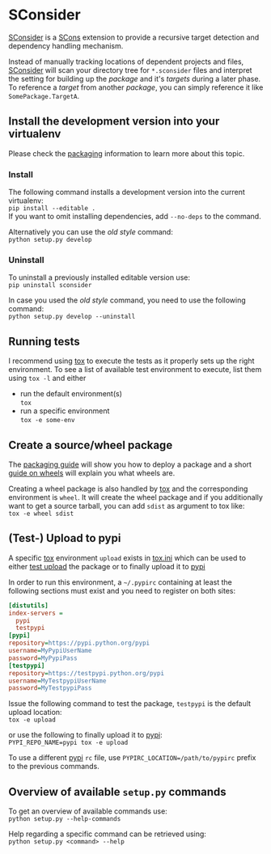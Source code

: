 # SConsider

[SConsider][] is a [SCons][] extension to provide a recursive target detection and dependency handling mechanism.

Instead of manually tracking locations of dependent projects and files, [SConsider][] will scan your directory tree for `*.sconsider` files and interpret the setting for building up the _package_ and it's _targets_ during a later phase. To reference a _target_ from another _package_, you can simply reference it like `SomePackage.TargetA`.

## Install the development version into your virtualenv

Please check the [packaging][] information to learn more about this topic.

### Install

The following command installs a development version into the current virtualenv:  
`pip install --editable .`  
If you want to omit installing dependencies, add `--no-deps` to the command.

Alternatively you can use the _old style_ command:  
`python setup.py develop`

### Uninstall

To uninstall a previously installed editable version use:  
`pip uninstall sconsider`

In case you used the _old style_ command, you need to use the following command:  
`python setup.py develop --uninstall`

## Running tests

I recommend using [tox][] to execute the tests as it properly sets up the right environment. To see a list of available test environment to execute, list them using `tox -l` and either

  -  run the default environment(s)  
     `tox`
  -  run a specific environment  
     `tox -e some-env`


## Create a source/wheel package

The [packaging guide][] will show you how to deploy a package and a short [guide on wheels][] will explain you what wheels are.

Creating a wheel package is also handled by [tox][] and the corresponding environment is `wheel`. It will create the wheel package and if you additionally want to get a source tarball, you can add `sdist` as argument to tox like:  
`tox -e wheel sdist`

## (Test-) Upload to pypi

A specific [tox][] environment `upload` exists in [tox.ini](tox.ini#L96) which can be used to either [test upload][] the package or to finally upload it to [pypi][]

In order to run this environment, a `~/.pypirc` containing at least the following sections must exist and you need to register on both sites:
```ini
[distutils]
index-servers =
  pypi
  testpypi
[pypi]
repository=https://pypi.python.org/pypi
username=MyPypiUserName
password=MyPypiPass
[testpypi]
repository=https://testpypi.python.org/pypi
username=MyTestpypiUserName
password=MyTestpypiPass

```

Issue the following command to test the package, `testpypi` is the default upload location:  
`tox -e upload`

or use the following to finally upload it to [pypi][]:  
`PYPI_REPO_NAME=pypi tox -e upload`

To use a different [pypi][] `rc` file, use `PYPIRC_LOCATION=/path/to/pypirc` prefix to the previous commands.

## Overview of available `setup.py` commands

To get an overview of available commands use:  
`python setup.py --help-commands`

Help regarding a specific command can be retrieved using:  
`python setup.py <command> --help`

[SConsider]: https:/ifs/sconsider
[SCons]: https://scons.org
[packaging]: https://packaging.python.org/distributing/#working-in-development-mode
[tox]: http://tox.testrun.org/
[packaging guide]: http://python-packaging-user-guide.readthedocs.org/en/latest/tutorial.html
[guide on wheels]: http://wheel.readthedocs.org/en/latest
[pypi]: https://pypi.python.org/pypi
[test upload]: https://testpypi.python.org/pypi
